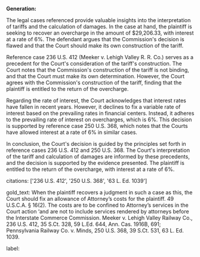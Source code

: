 **Generation:**

 <answer>
The legal cases referenced provide valuable insights into the interpretation of tariffs and the calculation of damages. In the case at hand, the plaintiff is seeking to recover an overcharge in the amount of $29,206.33, with interest at a rate of 6%. The defendant argues that the Commission's decision is flawed and that the Court should make its own construction of the tariff.

Reference case 236 U.S. 412 (Meeker v. Lehigh Valley R. R. Co.) serves as a precedent for the Court's consideration of the tariff's construction. The Court notes that the Commission's construction of the tariff is not binding, and that the Court must make its own determination. However, the Court agrees with the Commission's construction of the tariff, finding that the plaintiff is entitled to the return of the overcharge.

Regarding the rate of interest, the Court acknowledges that interest rates have fallen in recent years. However, it declines to fix a variable rate of interest based on the prevailing rates in financial centers. Instead, it adheres to the prevailing rate of interest on overcharges, which is 6%. This decision is supported by reference case 250 U.S. 368, which notes that the Courts have allowed interest at a rate of 6% in similar cases.

In conclusion, the Court's decision is guided by the principles set forth in reference cases 236 U.S. 412 and 250 U.S. 368. The Court's interpretation of the tariff and calculation of damages are informed by these precedents, and the decision is supported by the evidence presented. The plaintiff is entitled to the return of the overcharge, with interest at a rate of 6%. <answer>

citations: ['236 U.S. 412', '250 U.S. 368', '63 L. Ed. 1039']

gold_text: When the plaintiff recovers a judgment in such a case as this, the Court should fix an allowance of Attorney’s costs for the plaintiff. 49 U.S.C.A. § 16(2). The costs are to be confined to Attorney’s services in the Court action ‘and are not to include services rendered by attorneys before the Interstate Commerce Commission. Meeker v. Lehigh Valley Railway Co., 236 U.S. 412, 35 S.Ct. 328, 59 L.Ed. 644, Ann. Cas. 1916B, 691; Pennsylvania Railway Co. v. Minds, 250 U.S. 368, 39 S.Ct. 531, 63 L. Ed. 1039.

label: 